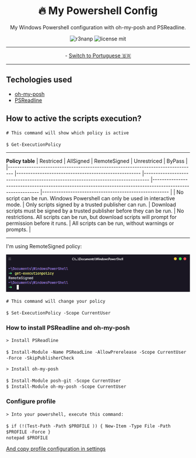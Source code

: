 <div align="center">

# 🔥 My Powershell Config

My Windows Powershell configuration with oh-my-posh and PSReadline.

</div>

<div align="center">

![r3nanp](https://img.shields.io/badge/r3nanp-my--powershell--config-blue?style=for-the-badge)
![license mit](https://img.shields.io/github/license/r3nanp/my-powershell-config?color=blue&label=LICENSE&logo=github&style=for-the-badge)

</div>

---

<div align="center">
  - <a href="./.github/README-pt.md">Switch to Portuguese 🇧🇷
  </a>
</div>

---

## Techologies used

- [oh-my-posh](https://github.com/JanDeDobbeleer/oh-my-posh)
- [PSReadline](https://github.com/PowerShell/PSReadLine)

## How to active the scripts execution?

```
# This command will show which policy is active

$ Get-ExecutionPolicy
```

---

**Policy table**
| Restriced | AllSigned | RemoteSigned | Unrestriced | ByPass |
|-------------------------------------------------------------------------------- |----------------------------------------------------- |-------------------------------------------------------------------------------- |----------------------------------------------------------------------------------------------------------- |------------------------------------------------------ |
| No script can be run. Windows Powershell can only be used in interactive mode. | Only scripts signed by a trusted publisher can run. | Download scripts must be signed by a trusted publisher before they can be run. | No restrictions. All scripts can be run, but download scripts will prompt for permission before it runs. | All scripts can be run, without warnings or prompts. |

---

I'm using RemoteSigned policy:

<img src="./.github/screenshot.png" alt="Hyper">

```
# This command will change your policy

$ Set-ExecutionPolicy -Scope CurrentUser
```

### How to install PSReadline and oh-my-posh

```
> Install PSReadline

$ Install-Module -Name PSReadLine -AllowPrerelease -Scope CurrentUser -Force -SkipPublisherCheck
```

```
> Install oh-my-posh

$ Install-Module posh-git -Scope CurrentUser
$ Install-Module oh-my-posh -Scope CurrentUser
```

### Configure profile

```
> Into your powershell, execute this command:

$ if (!(Test-Path -Path $PROFILE )) { New-Item -Type File -Path $PROFILE -Force }
notepad $PROFILE
```

<a href="/settings/profile.ps1"> And copy profile configuration in settings</a>
